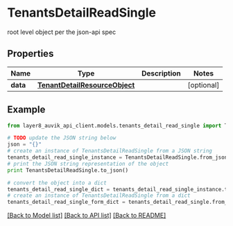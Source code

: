 # TenantsDetailReadSingle

root level object per the json-api spec

## Properties
Name | Type | Description | Notes
------------ | ------------- | ------------- | -------------
**data** | [**TenantDetailResourceObject**](TenantDetailResourceObject.md) |  | [optional] 

## Example

```python
from layer8_auvik_api_client.models.tenants_detail_read_single import TenantsDetailReadSingle

# TODO update the JSON string below
json = "{}"
# create an instance of TenantsDetailReadSingle from a JSON string
tenants_detail_read_single_instance = TenantsDetailReadSingle.from_json(json)
# print the JSON string representation of the object
print TenantsDetailReadSingle.to_json()

# convert the object into a dict
tenants_detail_read_single_dict = tenants_detail_read_single_instance.to_dict()
# create an instance of TenantsDetailReadSingle from a dict
tenants_detail_read_single_form_dict = tenants_detail_read_single.from_dict(tenants_detail_read_single_dict)
```
[[Back to Model list]](../README.md#documentation-for-models) [[Back to API list]](../README.md#documentation-for-api-endpoints) [[Back to README]](../README.md)


